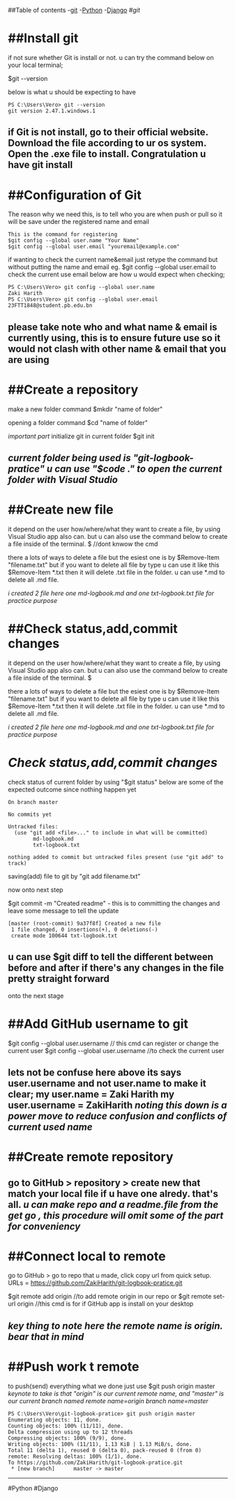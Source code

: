 ##Table of contents
-[git](#*git*)
-[Python](#Python)
-[Django](#Django)
#*git*

##Install git
==============
if not sure whether Git is install or not. u can try the command below on your local terminal;

 $git --version

below is what u should be expecting to have

```
PS C:\Users\Vero> git --version
git version 2.47.1.windows.1
```

if Git is not install, go to their official website. Download the file according to ur os system. Open the .exe file to install. Congratulation u have git install 
--------------

##Configuration of Git
=======================
The reason why we need this, is to tell who you are when push or pull so it will be save under the registered name and email 

```
This is the command for registering
$git config --global user.name "Your Name"
$git config --global user.email "youremail@example.com"
```
if wanting to check the current name&email just retype the command but without putting the name and email eg. $git config --global user.email to check the current use email
below are how u would expect when checking;
```
PS C:\Users\Vero> git config --global user.name
Zaki Harith
PS C:\Users\Vero> git config --global user.email
23FTT1848@student.pb.edu.bn
```

**please take note who and what name & email is currently using, this is to ensure future use so it would not clash with other name & email that you are using**
-----------------------

##Create a repository
===================== 

make a new folder command 
$mkdir "name of folder"

opening a folder command 
$cd "name of folder"

*important part*
initialize git in current folder 
$git init

*current folder being used is "git-logbook-pratice"*
*u can use "$code ." to open the current folder with Visual Studio*
---------------------

##Create new file
================
it depend on the user how/where/what they want to create a file, by using Visual Studio app also can. but u can also use the command below to create a file inside of the terminal. 
$ //dont knwow the cmd 

there a lots of ways to delete a file but the esiest one is by $Remove-Item "filename.txt"
but if you want to delete all file by type u can use it like this $Remove-Item *.txt then it will delete .txt file in the folder. u can use *.md to delete all .md file.

*i created 2 file here one md-logbook.md and one txt-logbook.txt file for practice purpose*

##Check status,add,commit changes
================
it depend on the user how/where/what they want to create a file, by using Visual Studio app also can. but u can also use the command below to create a file inside of the terminal. 
$

there a lots of ways to delete a file but the esiest one is by $Remove-Item "filename.txt"
but if you want to delete all file by type u can use it like this $Remove-Item *.txt then it will delete .txt file in the folder. u can use *.md to delete all .md file.

*i created 2 file here one md-logbook.md and one txt-logbook.txt file for practice purpose*

*Check status,add,commit changes*
==================================
check status of current folder by using "$git status"
below are some of the expected outcome since nothing happen yet 
```
On branch master

No commits yet

Untracked files:
  (use "git add <file>..." to include in what will be committed)
        md-logbook.md
        txt-logbook.txt

nothing added to commit but untracked files present (use "git add" to track)
```
saving(add) file to git by "git add filename.txt"

now onto next step 

$git commit -m "Created readme" - this is to committing the changes and leave some message to tell the update
```
[master (root-commit) 9a37f8f] Created a new file
 1 file changed, 0 insertions(+), 0 deletions(-)
 create mode 100644 txt-logbook.txt
``` 

u can use $git diff to tell the different between before and after if there's any changes in the file pretty straight forward
------------------------------------

onto the next stage

##Add GitHub username to git 
===========================
$git config --global user.username <USerNamE> // this cmd can register or change the current user 
$git config --global user.username //to check the current user

lets not be confuse here above its says user.username and not user.name
to make it clear; 
my user.name = Zaki Harith
my user.username = ZakiHarith 
*noting this down is a power move to reduce confusion and conflicts of current used name*
-----------------------------

##Create remote repository
=========================
go to GitHub > repository > create new that match your local file if u have one alredy. that's all. 
*u can make repo and a readme.file from the get go , this procedure will omit some of the part for conveniency*
-------------------------

##Connect local to remote
========================
go to GitHub > go to repo that u made, click copy url from quick setup.
URLs = https://github.com/ZakiHarith/git-logbook-pratice.git

$git remote add origin <URLFROMGITHUB> //to add remote origin in our repo
or 
$git remote set-url origin <URLFROMGITHUB> //this cmd is for if GitHub app is install on your desktop

*key thing to note here the remote name is origin. bear that in mind*
------------------------

##Push work t remote 
===================
to push(send) everything what we done just use $git push origin master
*keynote to take is that "origin" is our current remote name, and "master" is our current branch named
remote name=origin
branch name=master*
```
PS C:\Users\Vero\git-logbook-pratice> git push origin master
Enumerating objects: 11, done.
Counting objects: 100% (11/11), done.
Delta compression using up to 12 threads
Compressing objects: 100% (9/9), done.
Writing objects: 100% (11/11), 1.13 KiB | 1.13 MiB/s, done.
Total 11 (delta 1), reused 0 (delta 0), pack-reused 0 (from 0)
remote: Resolving deltas: 100% (1/1), done.
To https://github.com/ZakiHarith/git-logbook-pratice.git
 * [new branch]      master -> master
```
-------------------

#Python 
#Django